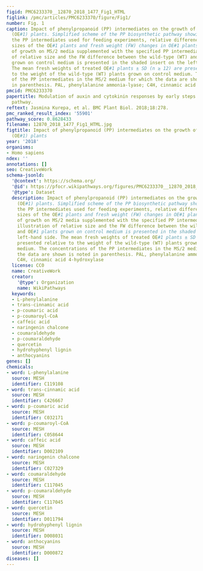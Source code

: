 ```yaml
---
figid: PMC6233370__12870_2018_1477_Fig1_HTML
figlink: /pmc/articles/PMC6233370/figure/Fig1/
number: Fig. 1
caption: Impact of phenylpropanoid (PP) intermediates on the growth of 35S::KMD1/KFB20
  (OE#1) plants. Simplified scheme of the PP biosynthetic pathway showing (in red)
  the PP intermediates used for feeding experiments, relative differences in rosette
  sizes of the OE#1 plants and fresh weight (FW) changes in OE#1 plants after 18 days
  of growth on MS/2 media supplemented with the specified PP intermediates. The illustration
  of relative size and the FW difference between the wild-type (WT) and OE#1 plants
  grown on control medium is presented in the shaded insert on the left-hand side.
  The mean fresh weights of treated OE#1 plants ± SD (n ≥ 12) are presented relative
  to the weight of the wild-type (WT) plants grown on control medium. The concentrations
  of the PP intermediates in the MS/2 medium for which the data are shown is noted
  in parenthesis. PAL, phenylalanine ammonia-lyase; C4H, cinnamic acid 4-hydroxylase
pmcid: PMC6233370
papertitle: Modulation of auxin and cytokinin responses by early steps of the phenylpropanoid
  pathway.
reftext: Jasmina Kurepa, et al. BMC Plant Biol. 2018;18:278.
pmc_ranked_result_index: '55901'
pathway_score: 0.8628433
filename: 12870_2018_1477_Fig1_HTML.jpg
figtitle: Impact of phenylpropanoid (PP) intermediates on the growth of 35S::KMD1/KFB20
  (OE#1) plants
year: '2018'
organisms:
- Homo sapiens
ndex: ''
annotations: []
seo: CreativeWork
schema-jsonld:
  '@context': https://schema.org/
  '@id': https://pfocr.wikipathways.org/figures/PMC6233370__12870_2018_1477_Fig1_HTML.html
  '@type': Dataset
  description: Impact of phenylpropanoid (PP) intermediates on the growth of 35S::KMD1/KFB20
    (OE#1) plants. Simplified scheme of the PP biosynthetic pathway showing (in red)
    the PP intermediates used for feeding experiments, relative differences in rosette
    sizes of the OE#1 plants and fresh weight (FW) changes in OE#1 plants after 18 days
    of growth on MS/2 media supplemented with the specified PP intermediates. The
    illustration of relative size and the FW difference between the wild-type (WT)
    and OE#1 plants grown on control medium is presented in the shaded insert on the
    left-hand side. The mean fresh weights of treated OE#1 plants ± SD (n ≥ 12) are
    presented relative to the weight of the wild-type (WT) plants grown on control
    medium. The concentrations of the PP intermediates in the MS/2 medium for which
    the data are shown is noted in parenthesis. PAL, phenylalanine ammonia-lyase;
    C4H, cinnamic acid 4-hydroxylase
  license: CC0
  name: CreativeWork
  creator:
    '@type': Organization
    name: WikiPathways
  keywords:
  - L-phenylalanine
  - trans-cinnamic acid
  - p-coumaric acid
  - p-coumaroyl-CoA
  - caffeic acid
  - naringenin chalcone
  - coumaraldehyde
  - p-coumaraldehyde
  - quercetin
  - hydrohyphenyl lignin
  - anthocyanins
genes: []
chemicals:
- word: L-phenylalanine
  source: MESH
  identifier: C119108
- word: trans-cinnamic acid
  source: MESH
  identifier: C426667
- word: p-coumaric acid
  source: MESH
  identifier: C032171
- word: p-coumaroyl-CoA
  source: MESH
  identifier: C058644
- word: caffeic acid
  source: MESH
  identifier: D002109
- word: naringenin chalcone
  source: MESH
  identifier: C027329
- word: coumaraldehyde
  source: MESH
  identifier: C117045
- word: p-coumaraldehyde
  source: MESH
  identifier: C117045
- word: quercetin
  source: MESH
  identifier: D011794
- word: hydrohyphenyl lignin
  source: MESH
  identifier: D008031
- word: anthocyanins
  source: MESH
  identifier: D000872
diseases: []
---
```

